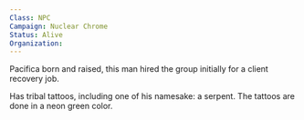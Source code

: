 ```yaml
---
Class: NPC
Campaign: Nuclear Chrome
Status: Alive
Organization: 
---
```

Pacifica born and raised, this man hired the group initially for a client recovery job.

Has tribal tattoos, including one of his namesake: a serpent. The tattoos are done in a neon green color.